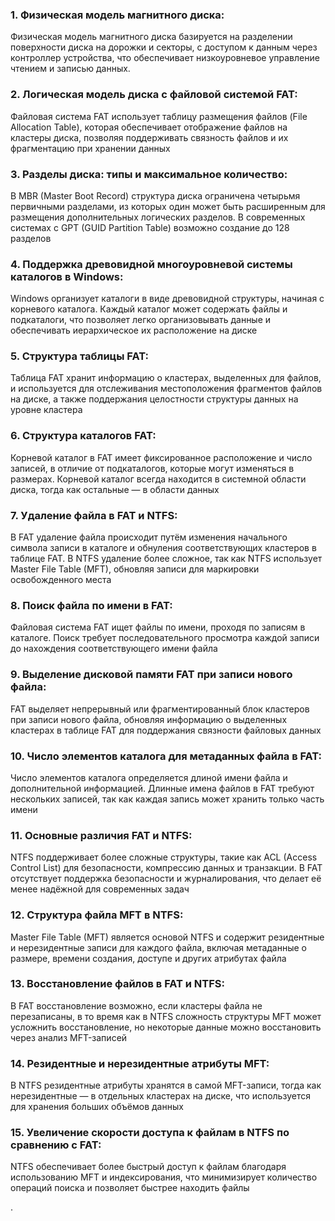 ### 1. **Физическая модель магнитного диска**: 
Физическая модель магнитного диска базируется на разделении поверхности диска на дорожки и секторы, с доступом к данным через контроллер устройства, что обеспечивает низкоуровневое управление чтением и записью данных​.
### 2.   **Логическая модель диска с файловой системой FAT**: 
Файловая система FAT использует таблицу размещения файлов (File Allocation Table), которая обеспечивает отображение файлов на кластеры диска, позволяя поддерживать связность файлов и их фрагментацию при хранении данных​
### 3.   **Разделы диска: типы и максимальное количество**: 
В MBR (Master Boot Record) структура диска ограничена четырьмя первичными разделами, из которых один может быть расширенным для размещения дополнительных логических разделов. В современных системах с GPT (GUID Partition Table) возможно создание до 128 разделов​
### 4.   **Поддержка древовидной многоуровневой системы каталогов в Windows**: 
Windows организует каталоги в виде древовидной структуры, начиная с корневого каталога. Каждый каталог может содержать файлы и подкаталоги, что позволяет легко организовывать данные и обеспечивать иерархическое их расположение на диске​
### 5.   **Структура таблицы FAT**: 
Таблица FAT хранит информацию о кластерах, выделенных для файлов, и используется для отслеживания местоположения фрагментов файлов на диске, а также поддержания целостности структуры данных на уровне кластера​
### 6.   **Структура каталогов FAT**: 
Корневой каталог в FAT имеет фиксированное расположение и число записей, в отличие от подкаталогов, которые могут изменяться в размерах. Корневой каталог всегда находится в системной области диска, тогда как остальные — в области данных​
### 7.   **Удаление файла в FAT и NTFS**: 
В FAT удаление файла происходит путём изменения начального символа записи в каталоге и обнуления соответствующих кластеров в таблице FAT. В NTFS удаление более сложное, так как NTFS использует Master File Table (MFT), обновляя записи для маркировки освобожденного места​
### 8.   **Поиск файла по имени в FAT**: 
Файловая система FAT ищет файлы по имени, проходя по записям в каталоге. Поиск требует последовательного просмотра каждой записи до нахождения соответствующего имени файла​
### 9.   **Выделение дисковой памяти FAT при записи нового файла**: 
FAT выделяет непрерывный или фрагментированный блок кластеров при записи нового файла, обновляя информацию о выделенных кластерах в таблице FAT для поддержания связности файловых данных​
### 10. **Число элементов каталога для метаданных файла в FAT**: 
Число элементов каталога определяется длиной имени файла и дополнительной информацией. Длинные имена файлов в FAT требуют нескольких записей, так как каждая запись может хранить только часть имени​
### 11.   **Основные различия FAT и NTFS**:
NTFS поддерживает более сложные структуры, такие как ACL (Access Control List) для безопасности, компрессию данных и транзакции. В FAT отсутствует поддержка безопасности и журналирования, что делает её менее надёжной для современных задач​
### 12.   **Структура файла MFT в NTFS**: 
Master File Table (MFT) является основой NTFS и содержит резидентные и нерезидентные записи для каждого файла, включая метаданные о размере, времени создания, доступе и других атрибутах файла​
### 13.   **Восстановление файлов в FAT и NTFS**: 
В FAT восстановление возможно, если кластеры файла не перезаписаны, в то время как в NTFS сложность структуры MFT может усложнить восстановление, но некоторые данные можно восстановить через анализ MFT-записей​
### 14.   **Резидентные и нерезидентные атрибуты MFT**: 
В NTFS резидентные атрибуты хранятся в самой MFT-записи, тогда как нерезидентные — в отдельных кластерах на диске, что используется для хранения больших объёмов данных​
### 15.   **Увеличение скорости доступа к файлам в NTFS по сравнению с FAT**: 
NTFS обеспечивает более быстрый доступ к файлам благодаря использованию MFT и индексирования, что минимизирует количество операций поиска и позволяет быстрее находить файлы​
    
.
